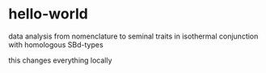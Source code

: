 # hello-world
data analysis from nomenclature to seminal traits in isothermal conjunction with homologous SBd-types

this changes everything locally
